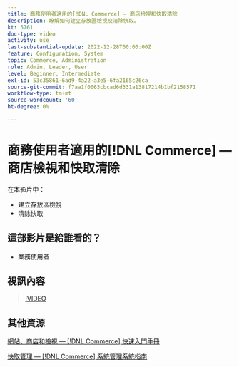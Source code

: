 ```yaml
---
title: 商務使用者適用的[!DNL Commerce] — 商店檢視和快取清除
description: 瞭解如何建立存放區檢視及清除快取。
kt: 5761
doc-type: video
activity: use
last-substantial-update: 2022-12-28T00:00:00Z
feature: Configuration, System
topic: Commerce, Administration
role: Admin, Leader, User
level: Beginner, Intermediate
exl-id: 53c35861-6ad9-4a22-a3e5-6fa2165c26ca
source-git-commit: f7aa1f0063cbcad6d331a13817214b1bf2158571
workflow-type: tm+mt
source-wordcount: '60'
ht-degree: 0%

---
```


# 商務使用者適用的[!DNL Commerce] — 商店檢視和快取清除

在本影片中：

- 建立存放區檢視
- 清除快取

## 這部影片是給誰看的？

- 業務使用者

## 視訊內容

>[!VIDEO](https://video.tv.adobe.com/v/35946?quality=12&learn=on)

## 其他資源

[網站、商店和檢視 —  [!DNL Commerce] 快速入門手冊](https://experienceleague.adobe.com/docs/commerce-admin/start/setup/websites-stores-views.html?lang=zh-Hant)

[快取管理 —  [!DNL Commerce] 系統管理系統指南](https://experienceleague.adobe.com/docs/commerce-admin/systems/tools/cache-management.html?lang=zh-Hant)

